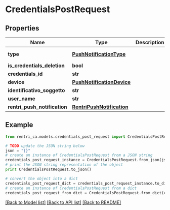 # CredentialsPostRequest


## Properties
Name | Type | Description | Notes
------------ | ------------- | ------------- | -------------
**type** | [**PushNotificationType**](PushNotificationType.md) |  | [optional] [readonly] 
**is_credentials_deletion** | **bool** |  | [optional] 
**credentials_id** | **str** |  | [optional] 
**device** | [**PushNotificationDevice**](PushNotificationDevice.md) |  | 
**identificativo_soggetto** | **str** |  | 
**user_name** | **str** |  | [optional] 
**rentri_push_notification** | [**RentriPushNotification**](RentriPushNotification.md) |  | 

## Example

```python
from rentri_ca.models.credentials_post_request import CredentialsPostRequest

# TODO update the JSON string below
json = "{}"
# create an instance of CredentialsPostRequest from a JSON string
credentials_post_request_instance = CredentialsPostRequest.from_json(json)
# print the JSON string representation of the object
print CredentialsPostRequest.to_json()

# convert the object into a dict
credentials_post_request_dict = credentials_post_request_instance.to_dict()
# create an instance of CredentialsPostRequest from a dict
credentials_post_request_from_dict = CredentialsPostRequest.from_dict(credentials_post_request_dict)
```
[[Back to Model list]](../README.md#documentation-for-models) [[Back to API list]](../README.md#documentation-for-api-endpoints) [[Back to README]](../README.md)


